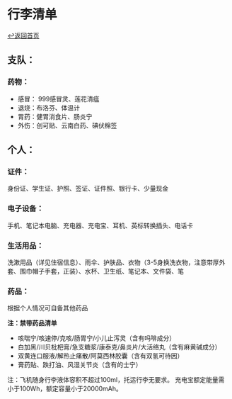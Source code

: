 # 行李清单
[↩返回首页](README)

## 支队：
### 药物：  
- 感冒： 999感冒灵、莲花清瘟
- 退烧：布洛芬、体温计
- 胃药：健胃消食片、肠炎宁
- 外伤：创可贴、云南白药、碘伏棉签

## 个人：
### 证件：
身份证、学生证、护照、签证、证件照、银行卡、少量现金
### 电子设备：
手机、笔记本电脑、充电器、充电宝、耳机、英标转换插头、电话卡
### 生活用品：
洗漱用品（详见住宿信息）、雨伞、护肤品、衣物（3-5身换洗衣物，注意带厚外套、围巾帽子手套，正装）、水杯、卫生纸、笔记本、文件袋、笔
### 药品：
根据个人情况可自备其他药品  

**注：禁带药品清单**
- 咳喘宁/咳速停/克咳/肠胃宁/小儿止泻灵（含有吗啡成分）  
- 白加黑/川贝枇杷膏/急支糖浆/康泰克/鼻炎片/大活络丸（含有麻黄碱成分）  
- 双黄连口服液/解热止痛散/阿莫西林胶囊（含有双氢可待因）  
- 膏药贴、跌打油、风湿关节炎（含有的士宁）

注：飞机随身行李液体容积不超过100ml，托运行李无要求。
    充电宝额定能量需小于100Wh，额定容量小于20000mAh。